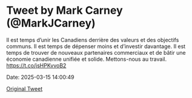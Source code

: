 # Tweet by Mark Carney (@MarkJCarney)

Il est temps d’unir les Canadiens derrière des valeurs et des objectifs communs. Il est temps de dépenser moins et d’investir davantage. Il est temps de trouver de nouveaux partenaires commerciaux et de bâtir une économie canadienne unifiée et solide. Mettons-nous au travail. https://t.co/jsHPKvvoB2

Date: 2025-03-15 14:00:49

[Original Tweet](https://x.com/MarkJCarney/status/1900910057727914252)
